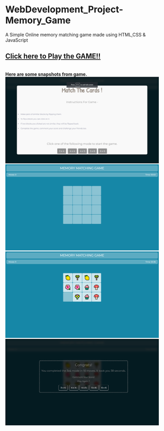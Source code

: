 # WebDevelopment_Project-Memory_Game

A Simple Online memory matching game made using HTML,CSS &amp; JavaScript

## <b> [Click here to Play the GAME!!](https://github.com/nagavikram-joga/WebDev_Project-MemoryGame/blob/main/index.html)


<br>
Here are some snapshots from game.

<img src="gameImages/GameSnapshot1.png" width=95% alt="snapshots">
<img src="gameImages/GameSnapshot2.png" width=95% alt="snapshots">
<img src="gameImages/GameSnapshot3.png" width=95% alt="snapshots">
<img src="gameImages/GameSnapshot4.png" width=95% alt="snapshots">

<br><br>



